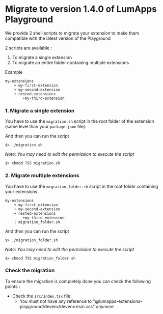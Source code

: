 # Migrate to version 1.4.0 of LumApps Playground

We provide 2 shell scripts to migrate your extension to make them compatible with the latest version of the Playground

2 scripts are available :
1. To migrate a single extension
2. To migrate an entire folder containing multiple extensions
   
Example
```
my-extensions
    + my-first-extension
    + my-second-extension
    + nested-extensions
        +my-third-extension

```

### 1. Migrate a single extension
You have to use the `migration.sh` script in the root folder of the extension (same level than your `package.json` file).

And then you can run the script
```shell
$> ./migration.sh
```

_Note: You may need to edit the permission to execute the script_
```shell
$> chmod 755 migration.sh
```

### 2. Migrate multiple extensions
You have to use the `migration_folder.sh` script in the root folder containing your extensions.

```
my-extensions
    + my-first-extension
    + my-second-extension
    + nested-extensions
        +my-third-extension
    | migration_folder.sh

```

And then you can run the script
```shell
$> ./migration_folder.sh
```

_Note: You may need to edit the permission to execute the script_
```shell
$> chmod 755 migration_folder.sh
```

### Check the migration

To ensure the migration is completely done you can check the following points :

 - Check the `src/index.tsx` file:
   - You must not have any reference to "@lumapps-extensions-playground/devenv/devenv.esm.css" anymore
